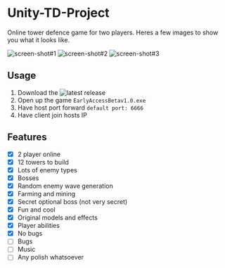 # Unity-TD-Project

Online tower defence game for two players. Heres a few images to show you what it looks like.

![screen-shot#1](https://user-images.githubusercontent.com/33080132/42984316-4fb2155c-8c2f-11e8-8c3b-d5a31ab7ef37.png)
![screen-shot#2](https://user-images.githubusercontent.com/33080132/42984318-4fe664e2-8c2f-11e8-94d0-2abb657245b4.png)
![screen-shot#3](https://user-images.githubusercontent.com/33080132/42984319-501707b4-8c2f-11e8-8976-b4d418d163a7.png)

## Usage

1. Download the ![latest release](https://github.com/Michael23B/Unity-TD-Project/releases)
2. Open up the game `EarlyAccessBetav1.0.exe`
3. Have host port forward `default port: 6666`
4. Have client join hosts IP

## Features

 - [x] 2 player online
 - [x] 12 towers to build
 - [x] Lots of enemy types
 - [x] Bosses
 - [x] Random enemy wave generation
 - [x] Farming and mining
 - [x] Secret optional boss (not very secret)
 - [x] Fun and cool
 - [x] Original models and effects
 - [x] Player abilities
 - [x] No bugs
 - [ ] Bugs
 - [ ] Music
 - [ ] Any polish whatsoever 
